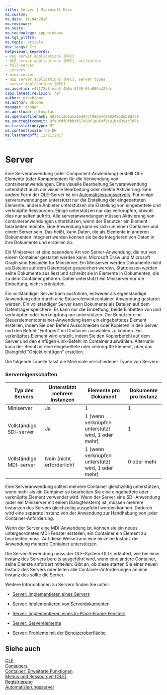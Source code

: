 ```yaml
---
title: Server | Microsoft Docs
ms.custom: 
ms.date: 11/04/2016
ms.reviewer: 
ms.suite: 
ms.technology: cpp-windows
ms.tgt_pltfrm: 
ms.topic: article
dev_langs: C++
helpviewer_keywords:
- OLE server applications [MFC]
- OLE server applications [MFC], activation
- full-server
- servers
- mini-server
- OLE server applications [MFC], server types
- server applications [MFC]
ms.assetid: e45172e8-eae3-400a-8139-0fa009a42fdc
caps.latest.revision: "9"
author: mikeblome
ms.author: mblome
manager: ghogen
ms.workload: cplusplus
ms.openlocfilehash: a0a011201a521ed97cf9ebe4c0a8249526b9d7c8
ms.sourcegitcommit: 8fa8fdf0fbb4f57950f1e8f4f9b81b4d39ec7d7a
ms.translationtype: MT
ms.contentlocale: de-DE
ms.lasthandoff: 12/21/2017
---
```

# <a name="servers"></a>Server
Eine Serveranwendung (oder Component-Anwendung) erstellt OLE Elemente (oder Komponenten) für die Verwendung von containeranwendungen. Eine visuelle Bearbeitung Serveranwendung unterstützt auch die visuelle Bearbeitung oder direkte Aktivierung. Eine andere Form der OLE-Server ist ein [Automatisierungsservers](../mfc/automation-servers.md). Für einige serveranwendungen unterstützt nur die Erstellung der eingebetteten Elemente. andere Anbieter unterstützen die Erstellung von eingebettete und verknüpfte Ressourcen. Einige unterstützen nur das verknüpfen, obwohl dies nur selten auftritt. Alle serveranwendungen müssen Aktivierung von containeranwendungen unterstützen, wenn der Benutzer ein Element bearbeiten möchte. Eine Anwendung kann es sich um einen Container und einem Server sein. Das heißt, kann Daten, die als Elemente in anderen Dokumenten integriert werden können sie beide Integrieren von Daten in ihre Dokumente und erstellen zu.  
  
 Ein Miniserver ist eine besondere Art von Server-Anwendung, die nur von einem Container gestartet werden kann. Microsoft Draw und Microsoft Graph sind Beispiele für Miniserver. Ein Miniserver werden Dokumente nicht als Dateien auf dem Datenträger gespeichert werden. Stattdessen werden seine Dokumente aus liest und schreibt sie in Elemente in Dokumenten, die zu dem Container gehören. Daher unterstützt ein Miniserver nur die Einbettung, nicht verknüpfen.  
  
 Ein vollständiger Server kann ausführen, entweder als eigenständige Anwendung oder durch eine Steuerelementcontainer-Anwendung gestartet werden. Ein vollständiger Server kann Dokumente als Dateien auf dem Datenträger speichern. Es kann nur die Einbettung, beide Einbetten von und verknüpfen oder Verknüpfung nur unterstützen. Der Benutzer eine Steuerelementcontainer-Anwendung kann ein eingebettetes Element erstellen, indem Sie den Befehl Ausschneiden oder Kopieren in den Server und den Befehl "Einfügen" im Container auswählen zu können. Ein verknüpftes Element wird erstellt, indem Sie den Kopierbefehl auf dem Server und den einfügen-Link-Befehl im Container auswählen. Alternativ kann der Benutzer eine eingebettete oder verknüpfte Element, über das Dialogfeld "Objekt einfügen" erstellen.  
  
 Die folgende Tabelle fasst die Merkmale verschiedener Typen von Servern:  
  
### <a name="server-characteristics"></a>Servereigenschaften  
  
|Typ des Servers|Unterstützt mehrere Instanzen|Elemente pro Dokument|Dokumente pro Instanz|  
|--------------------|---------------------------------|------------------------|----------------------------|  
|Miniserver|Ja|1|1|  
|Vollständige SDI-server|Ja|1 (wenn verknüpfen unterstützt wird, 1 oder mehr)|1|  
|Vollständige MDI-server|Nein (nicht erforderlich)|1 (wenn verknüpfen unterstützt wird, 1 oder mehr)|0 oder mehr|  
  
 Eine Serveranwendung sollten mehrere Container gleichzeitig unterstützen, wenn mehr als ein Container so bearbeiten Sie eine eingebettete oder verknüpfte Element verwendet wird. Wenn der Server eine SDI-Anwendung (oder ein Miniserver mit einem Dialogfenstern) ist, müssen mehrere Instanzen des Servers gleichzeitig ausgeführt werden können. Dadurch wird eine separate Instanz von der Anwendung zur Handhabung von jeder Container-Anforderung.  
  
 Wenn der Server eine MDI-Anwendung ist, können sie ein neues untergeordnetes MDI-Fenster erstellen, ein Container ein Element zu bearbeiten muss. Auf diese Weise kann eine einzelne Instanz der Anwendung mehrere Container unterstützen.  
  
 Die Server-Anwendung muss der OLE-System-DLLs erläutert, wie bei einer Instanz des Servers bereits ausgeführt wird, wenn eine andere Container, seine Dienste anfordert mitteilen: Gibt an, ob diese starten Sie einer neuen Instanz des Servers oder leiten alle Container-Anforderungen an eine Instanz des sollte die Server.  
  
 Weitere Informationen zu Servern finden Sie unter:  
  
-   [Server: Implementieren eines Servers](../mfc/servers-implementing-a-server.md)  
  
-   [Server: Implementieren von Serverdokumenten](../mfc/servers-implementing-server-documents.md)  
  
-   [Server: Implementieren eines In-Place-Frame-Fensters](../mfc/servers-implementing-in-place-frame-windows.md)  
  
-   [Server: Serverelemente](../mfc/servers-server-items.md)  
  
-   [Server: Probleme mit der Benutzeroberfläche](../mfc/servers-user-interface-issues.md)  
  
## <a name="see-also"></a>Siehe auch  
 [OLE](../mfc/ole-in-mfc.md)   
 [Containers](../mfc/containers.md)   
 [Container: Erweiterte Funktionen](../mfc/containers-advanced-features.md)   
 [Menüs und Ressourcen (OLE)](../mfc/menus-and-resources-ole.md)   
 [Registrierung](../mfc/registration.md)   
 [Automatisierungsserver](../mfc/automation-servers.md)

